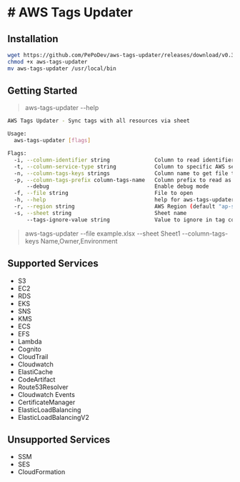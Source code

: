 # # AWS Tags Updater

## Installation

```sh
wget https://github.com/PePoDev/aws-tags-updater/releases/download/v0.3.1/aws-tags-updater
chmod +x aws-tags-updater
mv aws-tags-updater /usr/local/bin
```

## Getting Started

> aws-tags-updater --help

```sh
AWS Tags Updater - Sync tags with all resources via sheet

Usage:
  aws-tags-updater [flags]

Flags:
  -i, --column-identifier string              Column to read identifier (default "Identifier")
  -t, --column-service-type string            Column to specific AWS service type (default "Service")
  -n, --column-tags-keys strings              Column name to get file to open (default [Name])
  -p, --column-tags-prefix column-tags-name   Column prefix to read as tags (Use with column-tags-name) (default "Tag:")
      --debug                                 Enable debug mode
  -f, --file string                           File to open
  -h, --help                                  help for aws-tags-updater
  -r, --region string                         AWS Region (default "ap-southeast-1")
  -s, --sheet string                          Sheet name
      --tags-ignore-value string              Value to ignore in tag column (default "(not tagged)")
```

> aws-tags-updater --file example.xlsx --sheet Sheet1 --column-tags-keys Name,Owner,Environment

## Supported Services

- S3
- EC2
- RDS
- EKS
- SNS
- KMS
- ECS
- EFS
- Lambda
- Cognito
- CloudTrail
- Cloudwatch
- ElastiCache
- CodeArtifact
- Route53Resolver
- Cloudwatch Events
- CertificateManager
- ElasticLoadBalancing
- ElasticLoadBalancingV2

## Unsupported Services

- SSM
- SES
- CloudFormation

